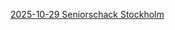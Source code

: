 [2025-10-29 Seniorschack Stockholm](https://fairpair.se/?TITLE=FairPair+29+okt+2025&GAMES=2&ROUNDS=3&SORT=1&currSort=R&ONE=1&BALANCE=1&A=1&B=1&C=1&p=2200+Lars+OA+Hedlund&p=1800+Abbas+Razavi&p=1776+Dimiter+K&p=1689+G%C3%B6rgen+Antonsson&p=1570+Atos+Gordh&p=1513+Bengt+Granath&p=1507+Christer+Nilsson&p=1476+Peter+Eldin&r1=0212&r2=2222&r3=0220&r4=2202&r5=2120&r6=0102)  